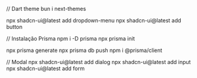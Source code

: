 // Dart theme
bun i next-themes

npx shadcn-ui@latest add dropdown-menu
npx shadcn-ui@latest add button

// Instalação Prisma
npm i -D prisma
npx prisma init

npx prisma generate
npx prisma db push
npm i @prisma/client

// Modal
npx shadcn-ui@latest add dialog
npx shadcn-ui@latest add input
npx shadcn-ui@latest add form